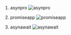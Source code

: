 1. asynpro
![asynpro](https://github.com/user-attachments/assets/96b1ea29-d0e4-46ef-9c9a-0408b1e10872)

2. promiseapp
![promiseapp](https://github.com/user-attachments/assets/dc054843-d2e7-4130-b696-75c5f6810a79)

3. asynawait
![asynawait](https://github.com/user-attachments/assets/6f1e2eca-2afe-4d95-9c26-a57515ed7885)
